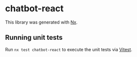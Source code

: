 # chatbot-react

This library was generated with [Nx](https://nx.dev).

## Running unit tests

Run `nx test chatbot-react` to execute the unit tests via [Vitest](https://vitest.dev/).
